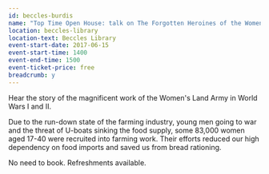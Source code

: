 ```yaml
---
id: beccles-burdis
name: "Top Time Open House: talk on The Forgotten Heroines of the Women's Land Army by Ernest Burdis"
location: beccles-library
location-text: Beccles Library
event-start-date: 2017-06-15
event-start-time: 1400
event-end-time: 1500
event-ticket-price: free
breadcrumb: y
---
```


Hear the story of the magnificent work of the Women's Land Army in World Wars I and II.

Due to the run-down state of the farming industry, young men going to war and the threat of U-boats sinking the food supply, some 83,000 women aged 17-40 were recruited into farming work. Their efforts reduced our high dependency on food imports and saved us from bread rationing.

No need to book. Refreshments available.
